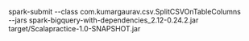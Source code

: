 spark-submit --class com.kumargaurav.csv.SplitCSVOnTableColumns \
--jars spark-bigquery-with-dependencies_2.12-0.24.2.jar \
target/Scalapractice-1.0-SNAPSHOT.jar